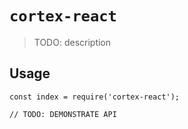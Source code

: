 # `cortex-react`

> TODO: description

## Usage

```
const index = require('cortex-react');

// TODO: DEMONSTRATE API
```
